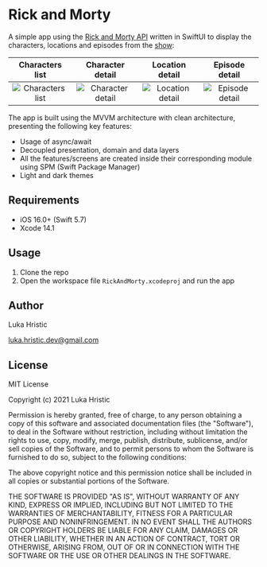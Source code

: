 # Rick and Morty

A simple app using the [Rick and Morty API](https://rickandmortyapi.com) written in SwiftUI to display the characters, locations and episodes from the [show](https://en.wikipedia.org/wiki/Rick_and_Morty):

Characters list           |  Character detail  |  Location detail  |  Episode detail
:-------------------------:|:-------------------------:|:-------------------------:|:-------------------------:
<img alt="Characters list" src="Screenshots/characters_list.png">|<img alt="Character detail" src="Screenshots/character_detail.png">|<img alt="Location detail" src="Screenshots/location_detail.png">|<img alt="Episode detail" src="Screenshots/episode_detail.png">


The app is built using the MVVM architecture with clean architecture, presenting the following key features:
- Usage of async/await
- Decoupled presentation, domain and data layers
- All the features/screens are created inside their corresponding module using SPM (Swift Package Manager)
- Light and dark themes

## Requirements

- iOS 16.0+ (Swift 5.7)
- Xcode 14.1

## Usage
1. Clone the repo
2. Open the workspace file `RickAndMorty.xcodeproj` and run the app

## Author
Luka Hristic

luka.hristic.dev@gmail.com

## License
MIT License

Copyright (c) 2021 Luka Hristic

Permission is hereby granted, free of charge, to any person obtaining a copy
of this software and associated documentation files (the "Software"), to deal
in the Software without restriction, including without limitation the rights
to use, copy, modify, merge, publish, distribute, sublicense, and/or sell
copies of the Software, and to permit persons to whom the Software is
furnished to do so, subject to the following conditions:

The above copyright notice and this permission notice shall be included in all
copies or substantial portions of the Software.

THE SOFTWARE IS PROVIDED "AS IS", WITHOUT WARRANTY OF ANY KIND, EXPRESS OR
IMPLIED, INCLUDING BUT NOT LIMITED TO THE WARRANTIES OF MERCHANTABILITY,
FITNESS FOR A PARTICULAR PURPOSE AND NONINFRINGEMENT. IN NO EVENT SHALL THE
AUTHORS OR COPYRIGHT HOLDERS BE LIABLE FOR ANY CLAIM, DAMAGES OR OTHER
LIABILITY, WHETHER IN AN ACTION OF CONTRACT, TORT OR OTHERWISE, ARISING FROM,
OUT OF OR IN CONNECTION WITH THE SOFTWARE OR THE USE OR OTHER DEALINGS IN THE
SOFTWARE.
